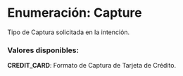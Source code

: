 # Enumeración: Capture

Tipo de Captura solicitada en la intención.

### Valores disponibles:

**CREDIT_CARD**: Formato de Captura de Tarjeta de Crédito.